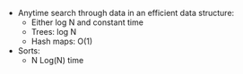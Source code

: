 - Anytime search through data in an efficient data structure:
	- Either log N and constant time
	- Trees: log N
	- Hash maps: O(1)
- Sorts:
	- N Log(N) time